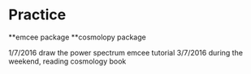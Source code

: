 # Practice

**emcee package
**cosmolopy package

1/7/2016 draw the power spectrum 
         emcee tutorial
3/7/2016 during the weekend, reading cosmology book 
